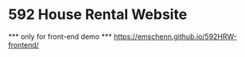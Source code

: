 # 592 House Rental Website
*** only for front-end demo ***
https://emschenn.github.io/592HRW-frontend/
